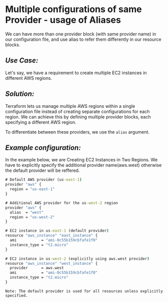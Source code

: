 # Multiple configurations of same Provider - usage of Aliases

We can have more than one provider block (with same provider name) in our configuration file, and use alias to refer them differently in our resource blocks.

*Use Case:*
---
Let's say, we have a requirement to create multiple EC2 instances in different AWS regions. 

*Solution:*
---
Terraform lets us manage multiple AWS regions within a single configuration file instead of creating separate configurations for each region. We can achieve this by defining multiple provider blocks, each specifying a different AWS region. 

To differentiate between these providers, we use the `alias` argument.

*Example configuration:*
---
In the example below, we are Creating EC2 Instances in Two Regions. We have to explicitly specify the additional provider name(aws.west) otherwise the default provider will be reffered.

```cmd
# Default AWS provider (us-east-1)
provider "aws" {
  region = "us-east-1"
}

# Additional AWS provider for the us-west-2 region
provider "aws" {
  alias  = "west"
  region = "us-west-2"
}

# EC2 instance in us-east-1 (default provider)
resource "aws_instance" "east_instance" {
  ami           = "ami-0c55b159cbfafe1f0"
  instance_type = "t2.micro"
}

# EC2 instance in us-west-2 (explicitly using aws.west provider)
resource "aws_instance" "west_instance" {
  provider      = aws.west
  ami           = "ami-0c55b159cbfafe1f0"
  instance_type = "t2.micro"
}
```

`Note: The default provider is used for all resources unless explicitly specified.`
